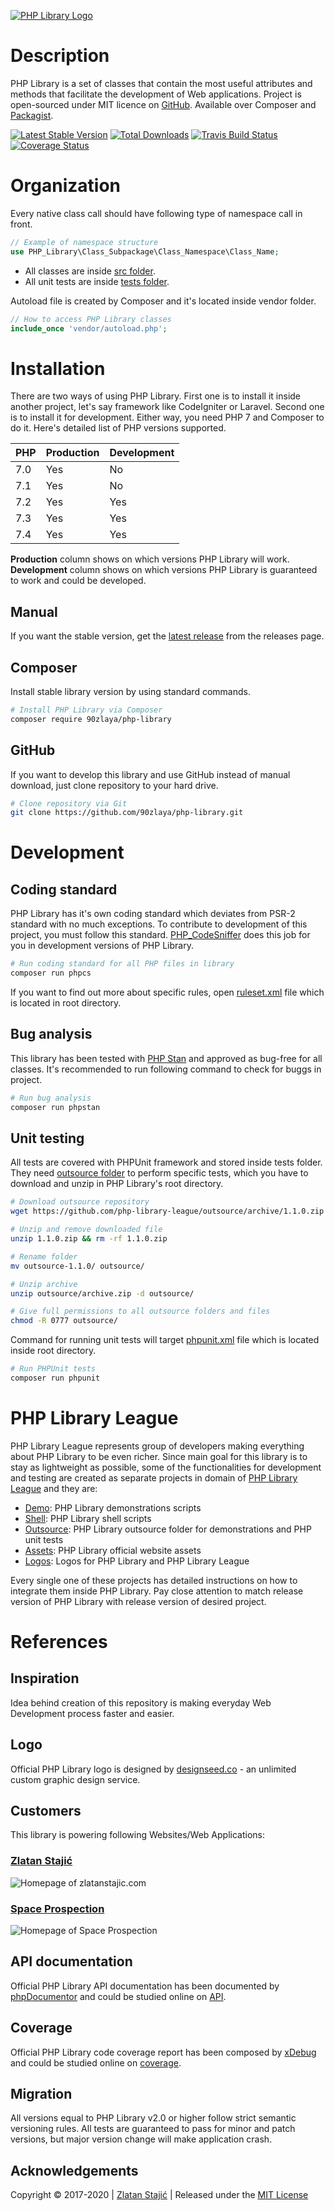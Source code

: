 [![PHP Library Logo](https://php-library.zlatanstajic.com/assets/img/phplibrary-logo-blue.png?clear_cache=3)](https://php-library.zlatanstajic.com)

# Description

PHP Library is a set of classes that contain the most useful attributes and methods that facilitate the development of Web applications.
Project is open-sourced under MIT licence on [GitHub](https://github.com/90zlaya/php-library). Available over Composer and [Packagist].

[![Latest Stable Version]][latest release]
[![Total Downloads]][Packagist]
[![Travis Build Status]][Travis-CI]
[![Coverage Status]][Coverals]

# Organization
Every native class call should have following type of namespace call in front.

```php
// Example of namespace structure
use PHP_Library\Class_Subpackage\Class_Namespace\Class_Name;
```

* All classes are inside [src folder](src/).
* All unit tests are inside [tests folder](tests/).

Autoload file is created by Composer and it's located inside vendor folder.

```php
// How to access PHP Library classes
include_once 'vendor/autoload.php';
```

# Installation

There are two ways of using PHP Library. First one is to install it inside another project, let's say framework like CodeIgniter or Laravel. Second one is to install it for development. Either way, you need PHP 7 and Composer to do it. Here's detailed list of PHP versions supported.

PHP  | Production | Development
---- | ---------- | -----------
7.0  | Yes        | No
7.1  | Yes        | No
7.2  | Yes        | Yes
7.3  | Yes        | Yes
7.4  | Yes        | Yes

**Production** column shows on which versions PHP Library will work. **Development** column shows on which versions PHP Library is guaranteed to work and could be developed.

## Manual

If you want the stable version, get the [latest release] from the releases page.

## Composer

Install stable library version by using standard commands.

```bash
# Install PHP Library via Composer
composer require 90zlaya/php-library
```

## GitHub

If you want to develop this library and use GitHub instead of manual download, just clone repository to your hard drive.

```bash
# Clone repository via Git
git clone https://github.com/90zlaya/php-library.git
```

# Development

## Coding standard

PHP Library has it's own coding standard which deviates from PSR-2 standard with no much exceptions. To contribute to development of this project, you must follow this standard. [PHP_CodeSniffer](https://github.com/squizlabs/PHP_CodeSniffer) does this job for you in development versions of PHP Library.

```bash
# Run coding standard for all PHP files in library
composer run phpcs
```

If you want to find out more about specific rules, open [ruleset.xml](ruleset.xml) file which is located in root directory.

## Bug analysis

This library has been tested with [PHP Stan](https://github.com/phpstan/phpstan) and approved as bug-free for all classes. It's recommended to run following command to check for buggs in project.

```bash
# Run bug analysis
composer run phpstan
```

## Unit testing

All tests are covered with PHPUnit framework and stored inside tests folder. They need [outsource folder](https://github.com/php-library-league/outsource) to perform specific tests, which you have to download and unzip in PHP Library's root directory.

```bash
# Download outsource repository
wget https://github.com/php-library-league/outsource/archive/1.1.0.zip

# Unzip and remove downloaded file
unzip 1.1.0.zip && rm -rf 1.1.0.zip

# Rename folder
mv outsource-1.1.0/ outsource/

# Unzip archive
unzip outsource/archive.zip -d outsource/

# Give full permissions to all outsource folders and files
chmod -R 0777 outsource/
```

Command for running unit tests will target [phpunit.xml](phpunit.xml) file which is located inside root directory.

```bash
# Run PHPUnit tests
composer run phpunit
```

# PHP Library League

PHP Library League represents group of developers making everything about PHP Library to be even richer. Since main goal for this library is to stay as lightweight as possible, some of the functionalities for development and testing are created as separate projects in domain of [PHP Library League](https://github.com/php-library-league) and they are:

* [Demo](https://github.com/php-library-league/demo): PHP Library demonstrations scripts
* [Shell](https://github.com/php-library-league/shell): PHP Library shell scripts
* [Outsource](https://github.com/php-library-league/outsource): PHP Library outsource folder for demonstrations and PHP unit tests
* [Assets](https://github.com/php-library-league/assets): PHP Library official website assets
* [Logos](https://github.com/php-library-league/logos): Logos for PHP Library and PHP Library League

Every single one of these projects has detailed instructions on how to integrate them inside PHP Library. Pay close attention to match release version of PHP Library with release version of desired project.

# References

## Inspiration

Idea behind creation of this repository is making everyday Web Development process faster and easier.

## Logo

Official PHP Library logo is designed by [designseed.co](https://designseedco.com/en/) - an unlimited custom graphic design service.

## Customers

This library is powering following Websites/Web Applications:

### [Zlatan Stajić]

![Homepage of zlatanstajic.com]

### [Space Prospection]

![Homepage of Space Prospection]

## API documentation

Official PHP Library API documentation has been documented by [phpDocumentor](https://www.phpdoc.org/) and could be studied online on [API](https://php-library.zlatanstajic.com/api/).

## Coverage

Official PHP Library code coverage report has been composed by [xDebug](https://xdebug.org/) and could be studied online on [coverage](https://php-library.zlatanstajic.com/coverage/).

## Migration

All versions equal to PHP Library v2.0 or higher follow strict semantic versioning rules. All tests are guaranteed to pass for minor and patch versions, but major version change will make application crash.

## Acknowledgements

Copyright © 2017-2020 | [Zlatan Stajić] | Released under the [MIT License](http://www.opensource.org/licenses/mit-license.php)

[Zlatan Stajić]: https://www.zlatanstajic.com/
[Space Prospection]: https://space-prospection.zlatanstajic.com
[Packagist]: https://packagist.org/packages/90zlaya/php-library
[Travis-CI]: https://travis-ci.org/90zlaya/php-library
[latest release]: https://github.com/90zlaya/php-library/releases/latest
[Coverals]:https://coveralls.io/github/90zlaya/php-library

[Latest Stable Version]: https://poser.pugx.org/90zlaya/php-library/v/stable?clear_cache=3
[Total Downloads]: https://poser.pugx.org/90zlaya/php-library/downloads?clear_cache=3
[Travis Build Status]: https://img.shields.io/travis/90zlaya/php-library.svg?clear_cache=3
[Coverage Status]: https://coveralls.io/repos/github/90zlaya/php-library/badge.svg?branch=master&clear_cache=3
[Homepage of zlatanstajic.com]: https://link.zlatanstajic.com/images/portfolio/zlatanstajic.jpg?clear_cache=3
[Homepage of Space Prospection]: https://link.zlatanstajic.com/images/portfolio/space-prospection.jpg?clear_cache=3
